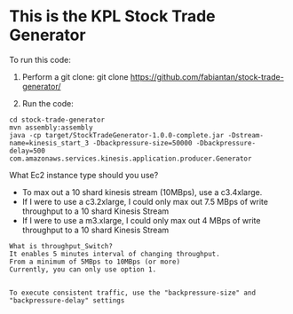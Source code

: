 # This is the KPL Stock Trade Generator

To run this code:

1) Perform a git clone:
 git clone https://github.com/fabiantan/stock-trade-generator/

2) Run the code:
```
cd stock-trade-generator
mvn assembly:assembly
java -cp target/StockTradeGenerator-1.0.0-complete.jar -Dstream-name=kinesis_start_3 -Dbackpressure-size=50000 -Dbackpressure-delay=500 com.amazonaws.services.kinesis.application.producer.Generator
```

What Ec2 instance type should you use?
- To max out a 10 shard kinesis stream (10MBps), use a c3.4xlarge.
- If I were to use a c3.2xlarge, I could only max out 7.5 MBps of write throughput to a 10 shard Kinesis Stream
- If I were to use a m3.xlarge, I could only max out 4 MBps of write throughput to a 10 shard Kinesis Stream

```
What is throughput_Switch?
It enables 5 minutes interval of changing throughput.
From a minimum of 5MBps to 10MBps (or more)
Currently, you can only use option 1.


To execute consistent traffic, use the "backpressure-size" and "backpressure-delay" settings
```
